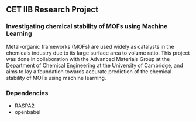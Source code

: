 ## CET IIB Research Project
### Investigating chemical stability of MOFs using Machine Learning
Metal-organic frameworks (MOFs) are used widely as catalysts in the chemicals industry due to its large surface area to volume ratio. This project was done in collaboration with the Advanced Materials Group at the Department of Chemical Engineering at the University of Cambridge, and aims to lay a foundation towards accurate prediction of the chemical stability of MOFs using machine learning.

### Dependencies
* RASPA2
* openbabel